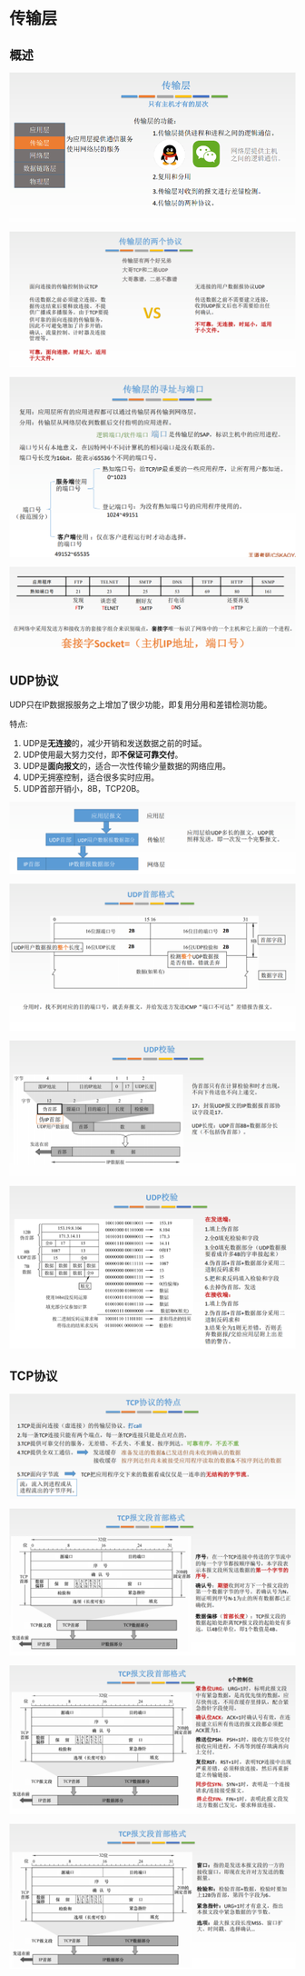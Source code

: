 # 传输层

## 概述

![image-20210624205854077](Images/image-20210624205854077.png)

![image-20210624205903448](Images/image-20210624205903448.png)

![image-20210624205914432](Images/image-20210624205914432.png)

![image-20210624205930328](Images/image-20210624205930328.png)

## UDP协议

UDP只在IP数据报服务之上增加了很少功能，即复用分用和差错检测功能。

特点: 

1. UDP是**无连接**的，减少开销和发送数据之前的时延。
2. UDP使用最大努力交付，即**不保证可靠交付**。
3. UDP是**面向报文**的，适合一次性传输少量数据的网络应用。
4. UDP无拥塞控制，适合很多实时应用。
5. UDP首部开销小，8B，TCP20B。

![image-20210624211058477](Images/image-20210624211058477.png)

![image-20210624211109127](Images/image-20210624211109127.png)

![image-20210624211123975](Images/image-20210624211123975.png)

![image-20210624211130903](Images/image-20210624211130903.png)

## TCP协议

![image-20210624214654705](Images/image-20210624214654705.png)

![image-20210624214726437](Images/image-20210624214726437.png)

![image-20210624214746701](Images/image-20210624214746701.png)

![image-20210624214756055](Images/image-20210624214756055.png)

